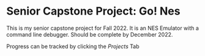 # Senior Capstone Project: Go! Nes

This is my senior capstone project for Fall 2022. It is an NES Emulator with a command line debugger. Should be complete by December 2022.

Progress can be tracked by clicking the *Projects* Tab 
